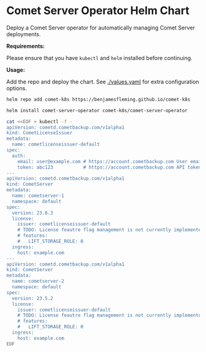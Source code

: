 # Comet Server Operator Helm Chart

Deploy a Comet Server operator for automatically managing Comet Server deployments.

**Requirements:**

Please ensure that you have `kubectl` and `helm` installed before continuing.

**Usage:**

Add the repo and deploy the chart. See [./values.yaml](./values.yaml) for extra configuration options.

```bash
helm repo add comet-k8s https://benjamesfleming.github.io/comet-k8s

helm install comet-server-operator comet-k8s/comet-server-operator

cat <<EOF > kubectl -f -
apiVersion: cometd.cometbackup.com/v1alpha1
kind: CometLicenseIssuer
metadata:
  name: cometlicenseissuer-default
spec:
  auth:
    email: user@example.com # https://account.cometbackup.com User email 
    token: abc123           # https://account.cometbackup.com API token with the 'license::create' permission
---
apiVersion: cometd.cometbackup.com/v1alpha1
kind: CometServer
metadata:
  name: cometserver-1
  namespace: default
spec:
  version: 23.6.3
  license:
    issuer: cometlicenseissuer-default
    # TODO: License feautre flag management is not currently implemented
    # features:
    #   LIFT_STORAGE_ROLE: 0
  ingress:
    host: example.com
---
apiVersion: cometd.cometbackup.com/v1alpha1
kind: CometServer
metadata:
  name: cometserver-2
  namespace: default
spec:
  version: 23.5.2
  license:
    issuer: cometlicenseissuer-default
    # TODO: License feautre flag management is not currently implemented
    # features:
    #   LIFT_STORAGE_ROLE: 0
  ingress:
    host: example.com
EOF
```